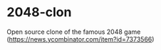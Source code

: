 2048-clon
=========

Open source clone of the famous 2048 game (https://news.ycombinator.com/item?id=7373566)
